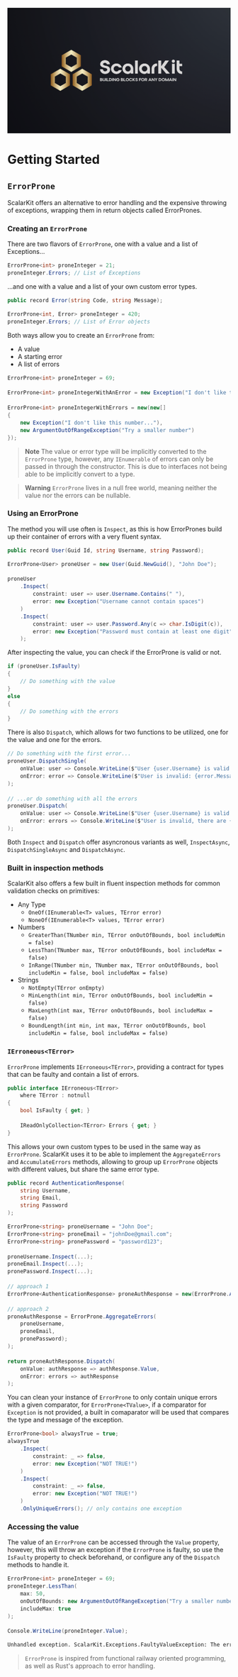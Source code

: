 ![ScalarKit](ScalarKit.png)

# Getting Started

## `ErrorProne`
ScalarKit offers an alternative to error handling and the expensive throwing of exceptions, wrapping them in return objects called ErrorPrones.

### Creating an `ErrorProne`
There are two flavors of `ErrorProne`, one with a value and a list of Exceptions...
```cs
ErrorProne<int> proneInteger = 21;
proneInteger.Errors; // List of Exceptions
```
...and one with a value and a list of your own custom error types.
```cs
public record Error(string Code, string Message);
```
```cs
ErrorProne<int, Error> proneInteger = 420;
proneInteger.Errors; // List of Error objects
```
Both ways allow you to create an `ErrorProne` from:
- A value
- A starting error
- A list of errors
```cs
ErrorProne<int> proneInteger = 69;

ErrorProne<int> proneIntegerWithAnError = new Exception("I don't like this number...");

ErrorProne<int> proneIntegerWithErrors = new(new[]
{
    new Exception("I don't like this number..."),
    new ArgumentOutOfRangeException("Try a smaller number")
});
```
> **Note** The value or error type will be implicitly converted to the `ErrorProne` type, however, any `IEnumerable` of errors can only be passed in through the constructor. This is due to interfaces not being able to be implicitly convert to a type.

> **Warning** `ErrorProne` lives in a null free world, meaning neither the value nor the errors can be nullable.

### Using an ErrorProne
The method you will use often is `Inspect`, as this is how ErrorPrones build up their container of errors with a very fluent syntax.
```cs
public record User(Guid Id, string Username, string Password);
```
```cs
ErrorProne<User> proneUser = new User(Guid.NewGuid(), "John Doe");

proneUser
    .Inspect(
        constraint: user => user.Username.Contains(" "),
        error: new Exception("Username cannot contain spaces")
    )
    .Inspect(
        constraint: user => user.Password.Any(c => char.IsDigit(c)),
        error: new Exception("Password must contain at least one digit"
    );
```
After inspecting the value, you can check if the ErrorProne is valid or not.
```cs
if (proneUser.IsFaulty)
{
    // Do something with the value
}
else
{
    // Do something with the errors
}
```
There is also `Dispatch`, which allows for two functions to be utilized, one for the value and one for the errors.
```cs
// Do something with the first error...
proneUser.DispatchSingle(
    onValue: user => Console.WriteLine($"User {user.Username} is valid!"),
    onError: error => Console.WriteLine($"User is invalid: {error.Message}")
);

// ...or do something with all the errors
proneUser.Dispatch(
    onValue: user => Console.WriteLine($"User {user.Username} is valid!"),
    onError: errors => Console.WriteLine($"User is invalid, there are {user.Errors.Count} errors!")
);
```
Both `Inspect` and `Dispatch` offer asyncronous variants as well, `InspectAsync`, `DispatchSingleAsync` and `DispatchAsync`.

### Built in inspection methods
ScalarKit also offers a few built in fluent inspection methods for common validation checks on primitives:
- Any Type
    - `OneOf(IEnumerable<T> values, TError error)`
    - `NoneOf(IEnumerable<T> values, TError error)`
- Numbers
    - `GreaterThan(TNumber min, TError onOutOfBounds, bool includeMin = false)`
    - `LessThan(TNumber max, TError onOutOfBounds, bool includeMax = false)`
    - `InRange(TNumber min, TNumber max, TError onOutOfBounds, bool includeMin = false, bool includeMax = false)`
- Strings
    - `NotEmpty(TError onEmpty)`
    - `MinLength(int min, TError onOutOfBounds, bool includeMin = false)`
    - `MaxLength(int max, TError onOutOfBounds, bool includeMax = false)`
    - `BoundLength(int min, int max, TError onOutOfBounds, bool includeMin = false, bool includeMax = false)`

### `IErroneous<TError>`
`ErrorProne` implements `IErroneous<TError>`, providing a contract for types that can be faulty and contain a list of errors.
```cs
public interface IErroneous<TError>
    where TError : notnull
{
    bool IsFaulty { get; }

    IReadOnlyCollection<TError> Errors { get; }
}
```
This allows your own custom types to be used in the same way as `ErrorProne`. ScalarKit uses it to be able to implement the `AggregateErrors` and `AccumulateErrors` methods, allowing to group up `ErrorProne` objects with different values, but share the same error type.
```cs
public record AuthenticationResponse(
    string Username,
    string Email,
    string Password
);
```
```cs
ErrorProne<string> proneUsername = "John Doe";
ErrorProne<string> proneEmail = "johnDoe@gmail.com";
ErrorProne<string> pronePassword = "password123";

proneUsername.Inspect(...);
proneEmail.Inspect(...);
pronePassword.Inspect(...);

// approach 1
ErrorProne<AuthenticationResponse> proneAuthResponse = new(ErrorProne.AccumulateErrors(proneUsername, proneEmail, pronePassword));

// approach 2
proneAuthResponse = ErrorProne.AggregateErrors(
    proneUsername,
    proneEmail,
    pronePassword);
);

return proneAuthResponse.Dispatch(
    onValue: authResponse => authResponse.Value,
    onError: errors => authResponse
);
```
You can clean your instance of `ErrorProne` to only contain unique errors with a given comparator, for `ErrorProne<TValue>`, if a comparator for `Exception` is not provided, a built in comaparator will be used that compares the type and message of the exception.
```cs
ErrorProne<bool> alwaysTrue = true;
alwaysTrue
    .Inspect(
        constraint: _ => false,
        error: new Exception("NOT TRUE!")
    )
    .Inspect(
        constraint: _ => false,
        error: new Exception("NOT TRUE!")
    )
    .OnlyUniqueErrors(); // only contains one exception
```

### Accessing the value
The value of an `ErrorProne` can be accessed through the `Value` property, however, this will throw an exception if the `ErrorProne` is faulty, so use the `IsFaulty` property to check beforehand, or configure any of the `Dispatch` methods to handle it.
```cs
ErrorProne<int> proneInteger = 69;
proneInteger.LessThan(
    max: 50,
    onOutOfBounds: new ArgumentOutOfRangeException("Try a smaller number"),
    includeMax: true
);

Console.WriteLine(proneInteger.Value);
```
```bash
Unhandled exception. ScalarKit.Exceptions.FaultyValueException: The error prone Int32 can not be accessed as it is faulty.
```

> `ErrorProne` is inspired from functional railway oriented programming, as well as Rust's approach to error handling.
